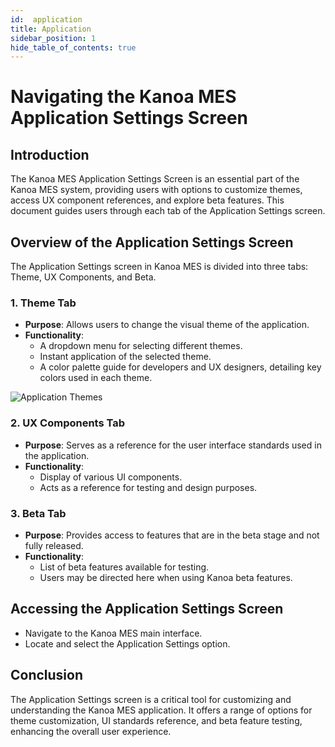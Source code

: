```yaml
---
id:  application
title: Application
sidebar_position: 1
hide_table_of_contents: true 
---
```


# Navigating the Kanoa MES Application Settings Screen

## Introduction
The Kanoa MES Application Settings Screen is an essential part of the Kanoa MES system, providing users with options to customize themes, access UX component references, and explore beta features. This document guides users through each tab of the Application Settings screen.

## Overview of the Application Settings Screen
The Application Settings screen in Kanoa MES is divided into three tabs: Theme, UX Components, and Beta.

### 1. Theme Tab
- **Purpose**: Allows users to change the visual theme of the application.
- **Functionality**:
  - A dropdown menu for selecting different themes.
  - Instant application of the selected theme.
  - A color palette guide for developers and UX designers, detailing key colors used in each theme.

![Application Themes](/img/settings-application.png)

### 2. UX Components Tab
- **Purpose**: Serves as a reference for the user interface standards used in the application.
- **Functionality**:
  - Display of various UI components.
  - Acts as a reference for testing and design purposes.

### 3. Beta Tab
- **Purpose**: Provides access to features that are in the beta stage and not fully released.
- **Functionality**:
  - List of beta features available for testing.
  - Users may be directed here when using Kanoa beta features.

## Accessing the Application Settings Screen
- Navigate to the Kanoa MES main interface.
- Locate and select the Application Settings option.

## Conclusion
The Application Settings screen is a critical tool for customizing and understanding the Kanoa MES application. It offers a range of options for theme customization, UI standards reference, and beta feature testing, enhancing the overall user experience.
